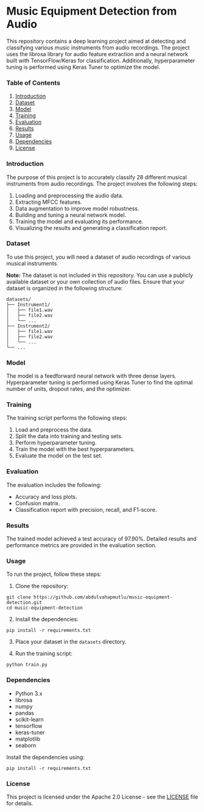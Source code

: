 # Music Equipment Detection from Audio
This repository contains a deep learning project aimed at detecting and classifying various music instruments from audio recordings. The project uses the librosa library for audio feature extraction and a neural network built with TensorFlow/Keras for classification. Additionally, hyperparameter tuning is performed using Keras Tuner to optimize the model.

### Table of Contents

1. [Introduction](#introduction)
2. [Dataset](#dataset)
3. [Model](#model)
4. [Training](#training)
5. [Evaluation](#evaluation)
6. [Results](#results)
7. [Usage](#usage)
8. [Dependencies](#dependencies)
9. [License](#license)

### Introduction

The purpose of this project is to accurately classify 28 different musical instruments from audio recordings. The project involves the following steps:

1. Loading and preprocessing the audio data.
2. Extracting MFCC features.
3. Data augmentation to improve model robustness.
4. Building and tuning a neural network model.
5. Training the model and evaluating its performance.
6. Visualizing the results and generating a classification report.

### Dataset

To use this project, you will need a dataset of audio recordings of various musical instruments. 

**Note:** The dataset is not included in this repository. You can use a publicly available dataset or your own collection of audio files. Ensure that your dataset is organized in the following structure:

```
datasets/
├── Instrument1/
│   ├── file1.wav
│   ├── file2.wav
│   └── ...
├── Instrument2/
│   ├── file1.wav
│   ├── file2.wav
│   └── ...
└── ...
```

### Model

The model is a feedforward neural network with three dense layers. Hyperparameter tuning is performed using Keras Tuner to find the optimal number of units, dropout rates, and the optimizer.

### Training

The training script performs the following steps:

1. Load and preprocess the data.
2. Split the data into training and testing sets.
3. Perform hyperparameter tuning.
4. Train the model with the best hyperparameters.
5. Evaluate the model on the test set.

### Evaluation

The evaluation includes the following:

- Accuracy and loss plots.
- Confusion matrix.
- Classification report with precision, recall, and F1-score.

### Results

The trained model achieved a test accuracy of 97.90%. Detailed results and performance metrics are provided in the evaluation section.

### Usage

To run the project, follow these steps:

1. Clone the repository:

```
git clone https://github.com/abdulvahapmutlu/music-equipment-detection.git
cd music-equipment-detection
```

2. Install the dependencies:

```
pip install -r requirements.txt
```

3. Place your dataset in the `datasets` directory.

4. Run the training script:

```
python train.py
```

### Dependencies

- Python 3.x
- librosa
- numpy
- pandas
- scikit-learn
- tensorflow
- keras-tuner
- matplotlib
- seaborn

Install the dependencies using:

```
pip install -r requirements.txt
```


### License

This project is licensed under the Apache 2.0 License - see the [LICENSE](LICENSE) file for details.
